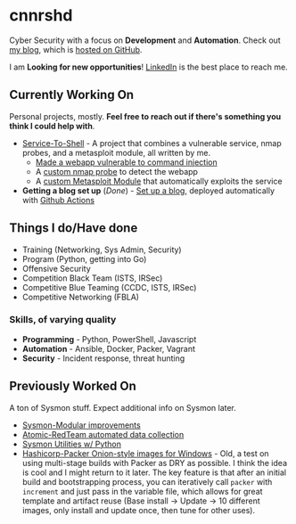 # cnnrshd

Cyber Security with a focus on **Development** and **Automation**. Check out [my blog](https://connorshade.com), which is [hosted on GitHub](https://github.com/cnnrshd/cnnrshd.github.io).

I am **Looking for new opportunities**! [LinkedIn](https://www.linkedin.com/in/connor-shade-5688bab9/) is the best place to reach me.

## Currently Working On

Personal projects, mostly. **Feel free to reach out if there's something you think I could help with**.

- [Service-To-Shell](https://connorshade.com/service-to-shell/) - A project that combines a vulnerable service, nmap probes, and a metasploit module, all written by me.
  - [Made a webapp vulnerable to command injection](https://connorshade.com/service-to-shell/vulnerable-webapp/)
  - A [custom nmap probe](https://connorshade.com/service-to-shell/writing-nmap-scan/) to detect the webapp
  - A [custom Metasploit Module](https://connorshade.com/service-to-shell/custom-metasploit/) that automatically exploits the service
- **Getting a blog set up** (*Done*) - [Set up a blog](https://connorshade.com), deployed automatically with [Github Actions](https://github.com/cnnrshd/cnnrshd.github.io)

## Things I do/Have done

- Training (Networking, Sys Admin, Security)
- Program (Python, getting into Go)
- Offensive Security
- Competition Black Team (ISTS, IRSec)
- Competitive Blue Teaming (CCDC, ISTS, IRSec)
- Competitive Networking (FBLA)

### Skills, of varying quality

- **Programming** - Python, PowerShell, Javascript
- **Automation** - Ansible, Docker, Packer, Vagrant
- **Security** - Incident response, threat hunting

## Previously Worked On

A ton of Sysmon stuff. Expect additional info on Sysmon later.

- [Sysmon-Modular improvements](https://github.com/cnnrshd/sysmon-modular)
- [Atomic-RedTeam automated data collection](https://github.com/cnnrshd/atomic-datasets-utils)
- [Sysmon Utilities w/ Python](https://github.com/cnnrshd/sysmon_utils)
- [Hashicorp-Packer Onion-style images for Windows](https://github.com/cnnrshd/packer-templates) - Old, a test on using multi-stage builds with Packer as DRY as possible. I think the idea is cool and I might return to it later. The key feature is that after an initial build and bootstrapping process, you can iteratively call `packer` with `increment` and just pass in the variable file, which allows for great template and artifact reuse (Base install -> Update -> 10 different images, only install and update once, then tune for other uses).
